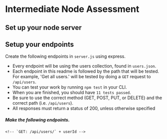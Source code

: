# Intermediate Node Assessment

## Set up your node server

<!-- * The file must be called server.js -->
<!-- * There is a package.json included with dependencies in it, you should know what to do. -->
<!-- * It must use express, and body parser (Set up the app and use the body parser) -->
<!-- * You will want to require the included `users.json file`  `var users = require('./users.json');` -->
<!-- * At the bottom of the file you must `module.exports` your express app. -->
<!-- * Listen on port 3000. -->


## Setup your endpoints
Create the following endpoints in `server.js` using express.

* Every endpoint will be using the users collection, found in `users.json`.
* Each endpoint in this readme is followed by the path that will be tested. For example, 'Get all users.' will be tested by doing a `GET` request to `/api/users`.
* You can test your work by running `npm test` in your CLI.
* When you are finished, you should have `11 tests passed`.
* Be sure to use the correct method (GET, POST, PUT, or DELETE) and the correct path (i.e. `/api/users`).
* All responses must return a status of 200, unless otherwise specified

##### Make the following endpoints.

<!-- 1.  Get all users. Return all users from the users array. -->
   <!-- `GET: /api/users` -->

<!-- 2.  Get all users by language. You will receive the `language` as a query ('english, french, spanish or klingon.').  Return an array of all users that have the same language specified in the query. -->
   <!-- `GET: /api/users?language=klingon` -->

<!-- 3.  Get all users, filtering by privilege. You will receive the privilege as a url parameter. ('admin, moderator, user').  Return an array of all users with the same privilege specified in the parameter. -->
   <!-- `GET: /api/users/admin` -->

<!-- 4. Create a new user.  You will receive the data on the body.  Return a valid status code. -->
   <!-- `POST: /api/users` -->

<!-- 5. Create a new admin user. You will receive their privilege as a url parameter. ('admin, moderator, or user').  Return a valid status code.  Make sure to set the privilege correctly. -->
   <!-- `POST: /api/users/admin` -->

<!-- 6.  Change a user's language. The language will be sent in the body `{language: "New language"}`. Update the user in your array and then return a valid status code. -->
   <!-- `POST: /api/users/language` + userId -->

<!-- 7.  Add to a users favorite forums. Use params to get a user by id. You will receive the data on the body `{add: 'New Forum'}`. Return a valid status code. -->
   <!-- `POST: /api/users/forums/` + userId -->

<!-- 8. Remove from a users favorite forums. Use delete REST method. You will receive the user id in the url params. You will receive the forum to delete in the query. You will need to search your array and splice it out. -->
   <!-- `DELETE: /api/users/forums/` + userID + `?favorite=` + forum name. -->

<!-- 9. Find one user by id. Use the url params to get the id. Make sure that a get request for a user that does not exists returns 404. -->
    <!-- `GET: /api/users/` + userId -->

<!-- 10.  Ban (delete) a user. Use REST method delete and the query params to delete a user by their id number. -->
   <!-- `DELETE: /api/users/` + userID -->

<!-- 11. Change your get all users (#1) endpoint so that it uses queries. Allow queries for age, language, city, state, and gender. -->


<!-- 12. Update one user by id.  (You'll need to find your user then use a for in loop to update properties). -->
   <!-- `PUT: /api/users/` + userId -->
